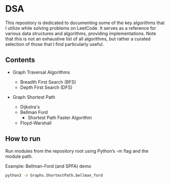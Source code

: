 # DSA

This repository is dedicated to documenting some of the key algorithms that I utilize while solving problems on LeetCode. It serves as a reference for various data structures and algorithms, providing implementations. Note that this is not an exhaustive list of all algorithms, but rather a curated selection of those that I find particularly useful.

## Contents

- Graph Traversal Algorithms

  - Breadth First Search (BFS)
  - Depth First Search (DFS)

- Graph Shortest Path

  - Dijkstra's
  - Bellman Ford
    - Shortest Path Faster Algorithm
  - Floyd-Warshall

## How to run

Run modules from the repository root using Python’s -m flag and the module path.

Example: Bellman-Ford (and SPFA) demo

```bash
python3 -m Graphs.ShortestPath.bellman_ford
```
